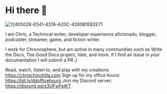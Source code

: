 # Hi there 👋

![12405028-E541-437A-A20C-4280B1EB2E71](https://user-images.githubusercontent.com/42080/129056552-2bc4dd72-1bc2-4498-9d2d-758131c9662b.jpeg)

I am Chris, a Technical writer, developer experience aficionado, blogger, podcaster, streamer, game, and fiction writer.

I work for Chronosphere, but am active in many communities such as Write the Docs, The Good Docs project, Vale, and more. If I find an issue in your documentation I will submit a PR ;)

Read, watch, listen to, and play with my creations: https://chrischinchilla.com
Sign up for my office hours: https://bit.ly/ddofficehours
Join my Discord server: https://discord.gg/s3UFwFejKT
